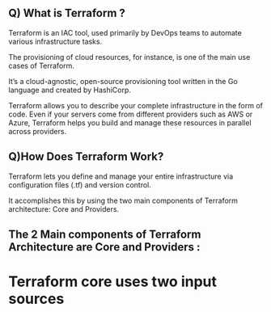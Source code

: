 ## Q) What is Terraform ?

Terraform is an IAC tool, used primarily by DevOps teams to automate various infrastructure tasks. 

The provisioning of cloud resources, for instance, is one of the main use cases of Terraform. 

It’s a cloud-agnostic, open-source provisioning tool written in the Go language and created by HashiCorp.

Terraform allows you to describe your complete infrastructure in the form of code. Even if your servers come from different providers such as AWS or Azure, Terraform helps you build and manage these resources in parallel across providers.

## Q)How Does Terraform Work?

Terraform lets you define and manage your entire infrastructure via configuration files (.tf) and version control.

It accomplishes this by using the two main components of  Terraform architecture: Core and Providers.

## The 2 Main components of Terraform Architecture are Core and Providers :

# Terraform core uses two input sources


